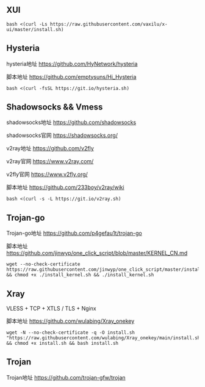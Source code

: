 ## XUI
```
bash <(curl -Ls https://raw.githubusercontent.com/vaxilu/x-ui/master/install.sh)
```

## Hysteria

hysteria地址 https://github.com/HyNetwork/hysteria

脚本地址 https://github.com/emptysuns/Hi_Hysteria

```
bash <(curl -fsSL https://git.io/hysteria.sh)
```

## Shadowsocks && Vmess

shadowsocks地址 https://github.com/shadowsocks

shadowsocks官网 https://shadowsocks.org/

v2ray地址 https://github.com/v2fly

v2ray官网 https://www.v2ray.com/

v2fly官网 https://www.v2fly.org/

脚本地址 https://github.com/233boy/v2ray/wiki

```
bash <(curl -s -L https://git.io/v2ray.sh)
```

## Trojan-go

Trojan-go地址 https://github.com/p4gefau1t/trojan-go

脚本地址 https://github.com/jinwyp/one_click_script/blob/master/KERNEL_CN.md

```
wget --no-check-certificate https://raw.githubusercontent.com/jinwyp/one_click_script/master/install_kernel.sh && chmod +x ./install_kernel.sh && ./install_kernel.sh
```

## Xray

VLESS + TCP + XTLS / TLS + Nginx

脚本地址 https://github.com/wulabing/Xray_onekey

```
wget -N --no-check-certificate -q -O install.sh "https://raw.githubusercontent.com/wulabing/Xray_onekey/main/install.sh" && chmod +x install.sh && bash install.sh
```

## Trojan

Trojan地址 https://github.com/trojan-gfw/trojan

